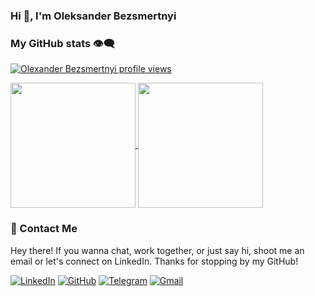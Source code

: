 ### Hi 👋, I'm Oleksander Bezsmertnyi

<!--
**obezsmertnyi/obezsmertnyi** is a ✨ _special_ ✨ repository because its `README.md` (this file) appears on your GitHub profile.

Here are some ideas to get you started:

- 🔭 I’m currently working on ...
- 🌱 I’m currently learning ...
- 👯 I’m looking to collaborate on ...
- 🤔 I’m looking for help with ...
- 💬 Ask me about ...
- 📫 How to reach me: ...
- 😄 Pronouns: ...
- ⚡ Fun fact: ...
-->
### My GitHub stats 👁️‍🗨️
<!--- https://u8views.com/ --->

[![Olexander Bezsmertnyi profile views](https://u8views.com/api/v1/github/profiles/25085507/views/day-week-month-total-count.svg)](https://u8views.com/github/obezsmertnyi)

<!--- https://github.com/anuraghazra/github-readme-stats --->

<a href="https://github.com/obezsmertnyi?tab=repositories">
  <img height=200 align="center" src="https://github-readme-stats.vercel.app/api?username=obezsmertnyi&theme=transparent" />
</a>
<a href="https://github.com/obezsmertnyi?tab=repositories">
  <img height=200 align="center" src="https://github-readme-stats.vercel.app/api/top-langs?username=obezsmertnyi&layout=compact&langs_count=8&card_width=320&theme=transparent" />
</a>



### 🤝 Contact Me
Hey there! If you wanna chat, work together, or just say hi, shoot me an email or let's connect on LinkedIn. Thanks for stopping by my GitHub!

[![LinkedIn](https://img.shields.io/badge/LinkedIn-0077B5?style=for-the-badge&logo=linkedin&logoColor=white)](https://www.linkedin.com/in/oleksander-bezsmertnyi/)
[![GitHub](https://img.shields.io/badge/GitHub-100000?style=for-the-badge&logo=github&logoColor=white)](https://github.com/obezsmertnyi)
[![Telegram](https://img.shields.io/badge/Telegram-2CA5E0?style=for-the-badge&logo=telegram&logoColor=white)](https://t.me/obezsmertnyi)
[![Gmail](https://img.shields.io/badge/Gmail-D14836?style=for-the-badge&logo=gmail&logoColor=white)](mailto:alexander.bezsmertnyy@gmail.com)
